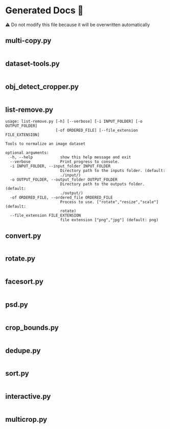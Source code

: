 # Generated Docs 📜
⚠️ Do not modify this file because it will be overwritten automatically
## multi-copy.py
```
```
## dataset-tools.py
```
```
## obj_detect_cropper.py
```
```
## list-remove.py
```
usage: list-remove.py [-h] [--verbose] [-i INPUT_FOLDER] [-o OUTPUT_FOLDER]
                      [-of ORDERED_FILE] [--file_extension FILE_EXTENSION]

Tools to normalize an image dataset

optional arguments:
  -h, --help            show this help message and exit
  --verbose             Print progress to console.
  -i INPUT_FOLDER, --input_folder INPUT_FOLDER
                        Directory path to the inputs folder. (default:
                        ./input/)
  -o OUTPUT_FOLDER, --output_folder OUTPUT_FOLDER
                        Directory path to the outputs folder. (default:
                        ./output/)
  -of ORDERED_FILE, --ordered_file ORDERED_FILE
                        Process to use. ["rotate","resize","scale"] (default:
                        rotate)
  --file_extension FILE_EXTENSION
                        file extension ["png","jpg"] (default: png)
```
## convert.py
```
```
## rotate.py
```
```
## facesort.py
```
```
## psd.py
```
```
## crop_bounds.py
```
```
## dedupe.py
```
```
## sort.py
```
```
## interactive.py
```
```
## multicrop.py
```
```
